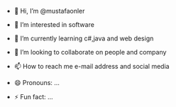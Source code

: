 - 👋 Hi, I’m @mustafaonler
- 👀 I’m interested in software
- 🌱 I’m currently learning c#,java and web design
- 💞️ I’m looking to collaborate on people and company
- 📫 How to reach me e-mail address and social media

- 😄 Pronouns: ...
- ⚡ Fun fact: ...

<!---
mustafasoftwareenginer/mustafasoftwareenginer is a ✨ special ✨ repository because its `README.md` (this file) appears on your GitHub profile.
You can click the Preview link to take a look at your changes.
--->

